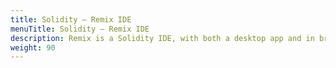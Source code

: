 ```yaml
---
title: Solidity – Remix IDE
menuTitle: Solidity – Remix IDE
description: Remix is a Solidity IDE, with both a desktop app and in browser experience.
weight: 90
---
```

